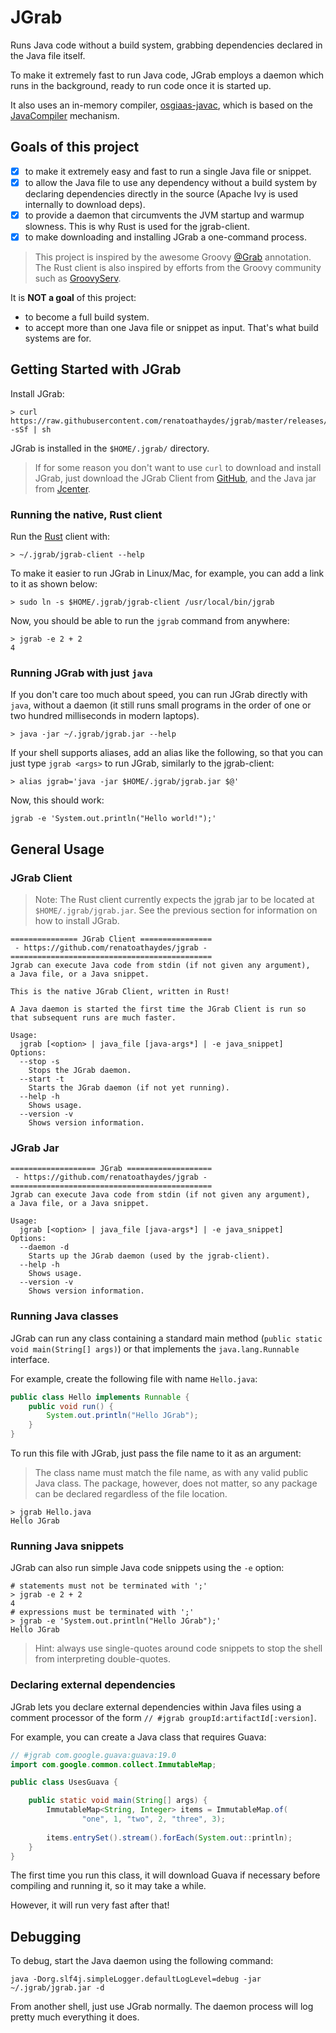 # JGrab

Runs Java code without a build system, grabbing dependencies declared in the Java file itself.

To make it extremely fast to run Java code, JGrab employs a daemon which runs in the background, ready to run
code once it is started up.

It also uses an in-memory compiler, 
[osgiaas-javac](https://github.com/renatoathaydes/osgiaas/blob/master/docs/lang/osgiaas-javac.md), which is
based on the [JavaCompiler](https://docs.oracle.com/javase/7/docs/api/javax/tools/JavaCompiler.html) mechanism.

## Goals of this project

- [x] to make it extremely easy and fast to run a single Java file or snippet.
- [x] to allow the Java file to use any dependency without a build system by 
  declaring dependencies directly in the source (Apache Ivy is used internally to download deps).
- [x] to provide a daemon that circumvents the JVM startup and warmup slowness. 
  This is why Rust is used for the jgrab-client.
- [x] to make downloading and installing JGrab a one-command process.  

> This project is inspired by the awesome Groovy 
  [@Grab](http://docs.groovy-lang.org/latest/html/documentation/grape.html) annotation.
  The Rust client is also inspired by efforts from the Groovy community such as 
  [GroovyServ](https://kobo.github.io/groovyserv/).

It is **NOT a goal** of this project:

* to become a full build system.
* to accept more than one Java file or snippet as input. That's what build systems are for.

## Getting Started with JGrab

Install JGrab:

```
> curl https://raw.githubusercontent.com/renatoathaydes/jgrab/master/releases/install.sh -sSf | sh
```

JGrab is installed in the `$HOME/.jgrab/` directory.

> If for some reason you don't want to use `curl` to download and install JGrab,
  just download the JGrab Client from [GitHub](https://github.com/renatoathaydes/jgrab/releases),
  and the Java jar from [Jcenter](http://jcenter.bintray.com/com/athaydes/jgrab/jgrab-runner/).

### Running the native, Rust client

Run the [Rust](https://www.rust-lang.org/) client with:

```
> ~/.jgrab/jgrab-client --help
```

To make it easier to run JGrab in Linux/Mac, for example, you can add a link to it as shown below:

```
> sudo ln -s $HOME/.jgrab/jgrab-client /usr/local/bin/jgrab
```

Now, you should be able to run the `jgrab` command from anywhere:

```
> jgrab -e 2 + 2
4
```

### Running JGrab with just `java`

If you don't care too much about speed, you can run JGrab directly with `java`, without a daemon
(it still runs small programs in the order of one or two hundred milliseconds in modern laptops).

```
> java -jar ~/.jgrab/jgrab.jar --help
```

If your shell supports aliases, add an alias like the following, so that you can 
just type `jgrab <args>` to run JGrab, similarly to the jgrab-client:

```
> alias jgrab='java -jar $HOME/.jgrab/jgrab.jar $@'
```

Now, this should work:

```
jgrab -e 'System.out.println("Hello world!");'
```

## General Usage

### JGrab Client

> Note: The Rust client currently expects the jgrab jar to be located at
  `$HOME/.jgrab/jgrab.jar`.
  See the previous section for information on how to install JGrab.

```
=============== JGrab Client ================
 - https://github.com/renatoathaydes/jgrab -
=============================================
Jgrab can execute Java code from stdin (if not given any argument),
a Java file, or a Java snippet.

This is the native JGrab Client, written in Rust!

A Java daemon is started the first time the JGrab Client is run so
that subsequent runs are much faster.

Usage:
  jgrab [<option> | java_file [java-args*] | -e java_snippet]
Options:
  --stop -s
    Stops the JGrab daemon.
  --start -t
    Starts the JGrab daemon (if not yet running).
  --help -h
    Shows usage.
  --version -v
    Shows version information.
```

### JGrab Jar

```
=================== JGrab ===================
 - https://github.com/renatoathaydes/jgrab -
=============================================
Jgrab can execute Java code from stdin (if not given any argument),
a Java file, or a Java snippet.

Usage:
  jgrab [<option> | java_file [java-args*] | -e java_snippet]
Options:
  --daemon -d
    Starts up the JGrab daemon (used by the jgrab-client).
  --help -h
    Shows usage.
  --version -v
    Shows version information.
```

### Running Java classes

JGrab can run any class containing a standard main method (`public static void main(String[] args)`)
or that implements the `java.lang.Runnable` interface.

For example, create the following file with name `Hello.java`:

```java
public class Hello implements Runnable {
    public void run() {
        System.out.println("Hello JGrab");
    }
}
```

To run this file with JGrab, just pass the file name to it as an argument:

> The class name must match the file name, as with any valid public Java class.
  The package, however, does not matter, so any package can be declared regardless of the file location.

``` 
> jgrab Hello.java
Hello JGrab
```

### Running Java snippets

JGrab can also run simple Java code snippets using the `-e` option:

```
# statements must not be terminated with ';'
> jgrab -e 2 + 2
4
# expressions must be terminated with ';'
> jgrab -e 'System.out.println("Hello JGrab");'
Hello JGrab
```

> Hint: always use single-quotes around code snippets to stop the shell from interpreting double-quotes.

### Declaring external dependencies

JGrab lets you declare external dependencies within Java files using a comment processor of the form 
`// #jgrab groupId:artifactId[:version]`.
 
For example, you can create a Java class that requires Guava:

```java
// #jgrab com.google.guava:guava:19.0
import com.google.common.collect.ImmutableMap;

public class UsesGuava {

    public static void main(String[] args) {
        ImmutableMap<String, Integer> items = ImmutableMap.of(
                "one", 1, "two", 2, "three", 3);
        
        items.entrySet().stream().forEach(System.out::println);
    }
}
```

The first time you run this class, it will download Guava if necessary before compiling and running it,
so it may take a while.

However, it will run very fast after that! 

## Debugging

To debug, start the Java daemon using the following command:

```
java -Dorg.slf4j.simpleLogger.defaultLogLevel=debug -jar ~/.jgrab/jgrab.jar -d
```

From another shell, just use JGrab normally. The daemon process will log pretty much everything it does.
